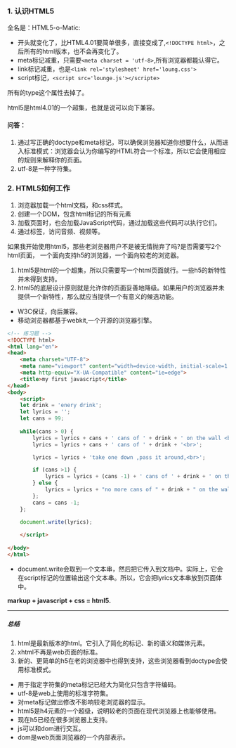 
### 1. 认识HTML5
全名是：HTML5-o-Matic:
- 开头就变化了，比HTML4.01要简单很多，直接变成了,`<!DOCTYPE html>`，之后所有的html版本，也不会再变化了。
- meta标记减重，只需要`<meta charset = 'utf-8>`,所有浏览器都能认得它。
- link标记减重，也是`<link rel='stylesheet' href='loung.css'>`
- script标记，`<script src='lounge.js'></scripte>`

所有的type这个属性去掉了。

html5是html4.01的一个超集，也就是说可以向下兼容。

#### 问答：
1. 通过写正确的doctype和meta标记，可以确保浏览器知道你想要什么，从而进入标准模式：浏览器会认为你编写的HTML符合一个标准，所以它会使用相应的规则来解释你的页面。
2. utf-8是一种字符集。

### 2. HTML5如何工作
1. 浏览器加载一个html文档，和css样式。
2. 创建一个DOM，包含html标记的所有元素
3. 加载页面时，也会加载JavaScript代码，通过加载这些代码可以执行它们。
4. 通过标签，访问音频、视频等。

如果我开始使用html5，那些老浏览器用户不是被无情抛弃了吗?是否需要写2个html页面， 一个面向支持h5的浏览器，一个面向较老的浏览器。

1. html5是html的一个超集，所以只需要写一个html页面就行。一些h5的新特性并未得到支持。
2. html5的底层设计原则就是允许你的页面妥善地降级。如果用户的浏览器并未提供一个新特性，那么就应当提供一个有意义的候选功能。

- W3C保证，向后兼容。
- 移动浏览器都基于webkit,一个开源的浏览器引擎。

```html
<!-- 练习题 -->
<!DOCTYPE html>
<html lang="en">
<head>
    <meta charset="UTF-8">
    <meta name="viewport" content="width=device-width, initial-scale=1.0">
    <meta http-equiv="X-UA-Compatible" content="ie=edge">
    <title>my first javascript</title>
</head>
<body>
    <script>
    let drink = 'enery drink';
    let lyrics = '';
    let cans = 99;
    
    while(cans > 0) {
        lyrics = lyrics + cans + ' cans of ' + drink + ' on the wall <br>';
        lyrics = lyrics + cans + ' cans of ' + drink + '<br>';

        lyrics = lyrics + 'take one down ,pass it around,<br>';

        if (cans >1) {
            lyrics = lyrics + (cans -1) + ' cans of ' + drink + ' on the wall <br>';
        } else {
            lyrics = lyrics + "no more cans of " + drink + " on the wall <br>"
        };
        cans = cans -1;
    };
    
    document.write(lyrics);

    </script>
    
</body>
</html>
```
- document.write会取到一个文本串，然后把它传入到文档中。实际上，它会在script标记的位置输出这个文本串。所以，它会把lyrics文本串放到页面体中。

**markup + javascript + css = html5.**

---
##### 总结
1. html是最新版本的html。它引入了简化的标记、新的语义和媒体元素。
2. xhtml不再是web页面的标准。
3. 新的、更简单的h5在老的浏览器中也得到支持，这些浏览器看到doctype会使用标准模式。
- 用于指定字符集的meta标记已经大为简化只包含字符编码。
- utf-8是web上使用的标准字符集。
- 对meta标记做出修改不影响较老浏览器的显示。
- html5是h4元素的一个超级，说明较老的页面在现代浏览器上也能够使用。
- 现在h5已经在很多浏览器上支持。
- js可以和dom进行交互。
- dom是web页面浏览器的一个内部表示。